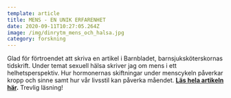 ```yaml
---
template: article
title: MENS - EN UNIK ERFARENHET
date: 2020-09-11T10:27:05.264Z
image: /img/dinrytm_mens_och_halsa.jpg
category: forskning
---
```

Glad för förtroendet att skriva en artikel i Barnbladet, barnsjuksköterskornas tidskrift. Under temat sexuell hälsa skriver jag om mens i ett helhetsperspektiv. Hur hormonernas skiftningar under menscykeln påverkar kropp och sinne samt hur vår livsstil kan påverka måendet. **[Läs hela artikeln här](https://documentcloud.adobe.com/link/review?uri=urn:aaid:scds:US:d38f64a8-69c1-4d77-9887-71b2f9012ce0).** Trevlig läsning!
